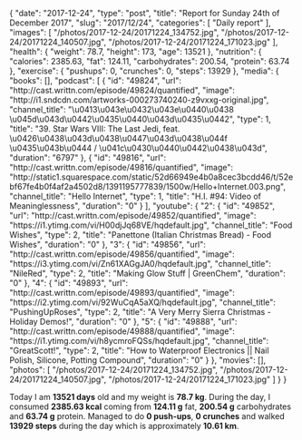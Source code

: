 {
    "date": "2017-12-24",
    "type": "post",
    "title": "Report for Sunday 24th of December 2017",
    "slug": "2017\/12\/24",
    "categories": [
        "Daily report"
    ],
    "images": [
        "\/photos\/2017-12-24\/20171224_134752.jpg",
        "\/photos\/2017-12-24\/20171224_140507.jpg",
        "\/photos\/2017-12-24\/20171224_171023.jpg"
    ],
    "health": {
        "weight": 78.7,
        "height": 173,
        "age": 13521
    },
    "nutrition": {
        "calories": 2385.63,
        "fat": 124.11,
        "carbohydrates": 200.54,
        "protein": 63.74
    },
    "exercise": {
        "pushups": 0,
        "crunches": 0,
        "steps": 13929
    },
    "media": {
        "books": [],
        "podcast": [
            {
                "id": "49824",
                "url": "http:\/\/cast.writtn.com\/episode\/49824\/quantified",
                "image": "http:\/\/i1.sndcdn.com\/artworks-000273740240-z9vxxg-original.jpg",
                "channel_title": "\u0413\u043e\u0432\u043e\u0440\u0438 \u045d\u043d\u0442\u0435\u0440\u043d\u0435\u0442",
                "type": 1,
                "title": "39. Star Wars VIII: The Last Jedi, feat. \u0426\u0438\u043d\u0438\u0447\u043d\u0438\u044f \u0435\u043b\u0444 \/ \u041c\u0430\u0440\u0442\u0438\u043d",
                "duration": "6797"
            },
            {
                "id": "49816",
                "url": "http:\/\/cast.writtn.com\/episode\/49816\/quantified",
                "image": "http:\/\/static1.squarespace.com\/static\/52d66949e4b0a8cec3bcdd46\/t\/52ebf67fe4b0f4af2a4502d8\/1391195777839\/1500w\/Hello+Internet.003.png",
                "channel_title": "Hello Internet",
                "type": 1,
                "title": "H.I. #94: Video of Meaninglessness",
                "duration": "0"
            }
        ],
        "youtube": {
            "2": {
                "id": "49852",
                "url": "http:\/\/cast.writtn.com\/episode\/49852\/quantified",
                "image": "https:\/\/i1.ytimg.com\/vi\/H00djJq68VE\/hqdefault.jpg",
                "channel_title": "Food Wishes",
                "type": 2,
                "title": "Panettone (Italian Christmas Bread) - Food Wishes",
                "duration": "0"
            },
            "3": {
                "id": "49856",
                "url": "http:\/\/cast.writtn.com\/episode\/49856\/quantified",
                "image": "https:\/\/i3.ytimg.com\/vi\/Zn61XAGgJA0\/hqdefault.jpg",
                "channel_title": "NileRed",
                "type": 2,
                "title": "Making Glow Stuff | GreenChem",
                "duration": "0"
            },
            "4": {
                "id": "49893",
                "url": "http:\/\/cast.writtn.com\/episode\/49893\/quantified",
                "image": "https:\/\/i2.ytimg.com\/vi\/92WuCqA5aXQ\/hqdefault.jpg",
                "channel_title": "PushingUpRoses",
                "type": 2,
                "title": "A Very Merry Sierra Christmas - Holiday Demos!",
                "duration": "0"
            },
            "5": {
                "id": "49888",
                "url": "http:\/\/cast.writtn.com\/episode\/49888\/quantified",
                "image": "https:\/\/i1.ytimg.com\/vi\/h8ycmroFQSs\/hqdefault.jpg",
                "channel_title": "GreatScott!",
                "type": 2,
                "title": "How to Waterproof Electronics || Nail Polish, Silicone, Potting Compound",
                "duration": "0"
            }
        },
        "movies": [],
        "photos": [
            "\/photos\/2017-12-24\/20171224_134752.jpg",
            "\/photos\/2017-12-24\/20171224_140507.jpg",
            "\/photos\/2017-12-24\/20171224_171023.jpg"
        ]
    }
}

Today I am <strong>13521 days</strong> old and my weight is <strong>78.7 kg</strong>. During the day, I consumed <strong>2385.63 kcal</strong> coming from <strong>124.11 g</strong> fat, <strong>200.54 g</strong> carbohydrates and <strong>63.74 g</strong> protein. Managed to do <strong>0 push-ups</strong>, <strong>0 crunches</strong> and walked <strong>13929 steps</strong> during the day which is approximately <strong>10.61 km</strong>.